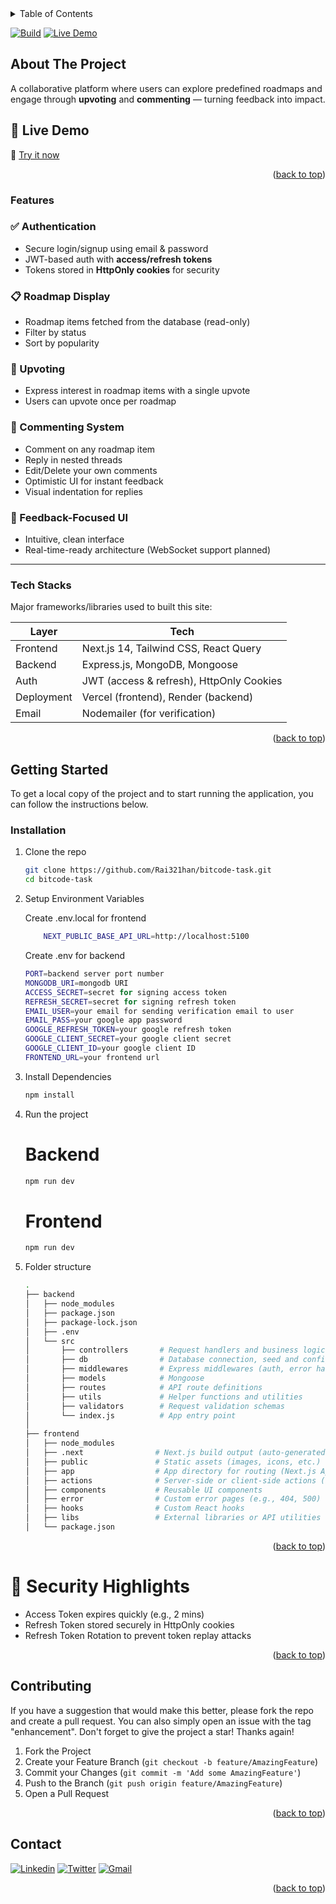 <!-- TABLE OF CONTENTS -->
<details id="readme-top">
  <summary>Table of Contents</summary>
  <ol>
    <li>
      <a href="#about-the-project">About The Project</a>
      <ul>
        <li><a href="#features">Features</a></li>
        <li><a href="#techs">Tech Stacks</a></li>
      </ul>
    </li>
    <li>
      <a href="#getting-started">Getting Started</a>
      <ul>
        <li><a href="#prerequisites">Prerequisites</a></li>
        <li><a href="#installation">Installation</a></li>
        <li><a href="#usage">Usage</a></li>
      </ul>
    </li>
    <li><a href="#security">Security Highlights</a></li>
    <li><a href="#contributing">Contributing</a></li>
    <li><a href="#contact">Contact</a></li>
    <li><a href="#acknowledgments">Acknowledgments</a></li>

  </ol>
</details>

[![Build](https://img.shields.io/badge/build-passing-brightgreen)](https://vercel.com/)
[![Live Demo](https://img.shields.io/badge/demo-live-blue)](https://bitcode-task.vercel.app/)

<!-- ABOUT THE PROJECT -->

## About The Project

A collaborative platform where users can explore predefined roadmaps and engage through **upvoting** and **commenting** — turning feedback into impact.

## 🚀 Live Demo

🔗 [Try it now](https://bitcode-task.vercel.app/)

<p align="right">(<a href="#readme-top">back to top</a>)</p>

### Features

### ✅ Authentication

- Secure login/signup using email & password
- JWT-based auth with **access/refresh tokens**
- Tokens stored in **HttpOnly cookies** for security

### 📋 Roadmap Display

- Roadmap items fetched from the database (read-only)
- Filter by status
- Sort by popularity

### 📣 Upvoting

- Express interest in roadmap items with a single upvote
- Users can upvote once per roadmap

### 💬 Commenting System

- Comment on any roadmap item
- Reply in nested threads
- Edit/Delete your own comments
- Optimistic UI for instant feedback
- Visual indentation for replies

### 🧠 Feedback-Focused UI

- Intuitive, clean interface
- Real-time-ready architecture (WebSocket support planned)

---

### Tech Stacks

Major frameworks/libraries used to built this site:

| Layer      | Tech                                     |
| ---------- | ---------------------------------------- |
| Frontend   | Next.js 14, Tailwind CSS, React Query    |
| Backend    | Express.js, MongoDB, Mongoose            |
| Auth       | JWT (access & refresh), HttpOnly Cookies |
| Deployment | Vercel (frontend), Render (backend)      |
| Email      | Nodemailer (for verification)            |

<p align="right">(<a href="#readme-top">back to top</a>)</p>

<!-- GETTING STARTED -->

## Getting Started

To get a local copy of the project and to start running the application, you can follow the instructions below.

### Installation

1. Clone the repo

   ```sh
   git clone https://github.com/Rai321han/bitcode-task.git
   cd bitcode-task
   ```

2. Setup Environment Variables

   Create .env.local for frontend

   ```sh
       NEXT_PUBLIC_BASE_API_URL=http://localhost:5100
   ```

   Create .env for backend

   ```sh
   PORT=backend server port number
   MONGODB_URI=mongodb URI
   ACCESS_SECRET=secret for signing access token
   REFRESH_SECRET=secret for signing refresh token
   EMAIL_USER=your email for sending verification email to user
   EMAIL_PASS=your google app password
   GOOGLE_REFRESH_TOKEN=your google refresh token
   GOOGLE_CLIENT_SECRET=your google client secret
   GOOGLE_CLIENT_ID=your google client ID
   FRONTEND_URL=your frontend url
   ```

3. Install Dependencies

   ```sh
   npm install
   ```

4. Run the project

   # Backend

   ```sh
   npm run dev
   ```

   # Frontend

   ```sh
   npm run dev
   ```

5. Folder structure

   ```sh
   .
   ├── backend
   │   ├── node_modules
   │   ├── package.json
   │   ├── package-lock.json
   │   ├── .env
   │   └── src
   │       ├── controllers       # Request handlers and business logic
   │       ├── db                # Database connection, seed and configurations
   │       ├── middlewares       # Express middlewares (auth, error handling, etc.)
   │       ├── models            # Mongoose
   │       ├── routes            # API route definitions
   │       ├── utils             # Helper functions and utilities
   │       ├── validators        # Request validation schemas
   │       └── index.js          # App entry point
   │
   ├── frontend
   │   ├── node_modules
   │   ├── .next                # Next.js build output (auto-generated)
   │   ├── public               # Static assets (images, icons, etc.)
   │   ├── app                  # App directory for routing (Next.js App Router)
   │   ├── actions              # Server-side or client-side actions (if using Next.js 13+)
   │   ├── components           # Reusable UI components
   │   ├── error                # Custom error pages (e.g., 404, 500)
   │   ├── hooks                # Custom React hooks
   │   ├── libs                 # External libraries or API utilities
   │   └── package.json

   ```

<p align="right">(<a href="#readme-top">back to top</a>)</p>

# 🔐 Security Highlights

- Access Token expires quickly (e.g., 2 mins)
- Refresh Token stored securely in HttpOnly cookies
- Refresh Token Rotation to prevent token replay attacks

<p align="right">(<a href="#readme-top">back to top</a>)</p>

<!-- CONTRIBUTING -->

## Contributing

If you have a suggestion that would make this better, please fork the repo and create a pull request. You can also simply open an issue with the tag "enhancement".
Don't forget to give the project a star! Thanks again!

1. Fork the Project
2. Create your Feature Branch (`git checkout -b feature/AmazingFeature`)
3. Commit your Changes (`git commit -m 'Add some AmazingFeature'`)
4. Push to the Branch (`git push origin feature/AmazingFeature`)
5. Open a Pull Request

<p align="right">(<a href="#readme-top">back to top</a>)</p>

<!-- CONTACT -->

## Contact

[![Linkedin]][Linkedin-url] [![Twitter]][Twitter-url] [![Gmail]][Gmail-url]

<p align="right">(<a href="#readme-top">back to top</a>)</p>

<!-- MARKDOWN LINKS & IMAGES -->
<!-- https://www.markdownguide.org/basic-syntax/#reference-style-links -->

[contributors-shield]: https://img.shields.io/github/contributors/othneildrew/Best-README-Template.svg?style=for-the-badge
[contributors-url]: https://github.com/othneildrew/Best-README-Template/graphs/contributors
[forks-shield]: https://img.shields.io/github/forks/othneildrew/Best-README-Template.svg?style=for-the-badge
[forks-url]: https://github.com/othneildrew/Best-README-Template/network/members
[stars-shield]: https://img.shields.io/github/stars/othneildrew/Best-README-Template.svg?style=for-the-badge
[stars-url]: https://github.com/othneildrew/Best-README-Template/stargazers
[issues-shield]: https://img.shields.io/github/issues/othneildrew/Best-README-Template.svg?style=for-the-badge
[issues-url]: https://github.com/othneildrew/Best-README-Template/issues
[license-shield]: https://img.shields.io/github/license/othneildrew/Best-README-Template.svg?style=for-the-badge
[license-url]: https://github.com/othneildrew/Best-README-Template/blob/master/LICENSE.txt
[product-screenshot]: ./public/aitripbanner.png
[React.js]: https://img.shields.io/badge/React-20232A?style=for-the-badge&logo=react&logoColor=61DAFB
[React-url]: https://reactjs.org/
[Tailwind]: https://img.shields.io/badge/Tailwind-CSS?style=for-the-badge&logo=tailwindcss&logoColor=%2306B6D4&color=%23222222
[Tailwind-url]: https://tailwindcss.com/
[TypeScript]: https://img.shields.io/badge/TypeScript-BLUE?style=for-the-badge&logo=typescript&logoColor=%233178C6&color=%23222222
[TypeScript-url]: https://www.typescriptlang.org/
[Linkedin]: https://img.shields.io/badge/-LinkedIn-blue.svg?style=for-the-badge&logo=linkedin&colorB=555
[Linkedin-url]: https://www.linkedin.com/in/raihan-uddin-6681411b2
[Twitter]: https://img.shields.io/badge/Twitter-black?style=for-the-badge&logo=x&logoColor=white
[Twitter-url]: https://x.com/RaihanU46038448
[Gmail]: https://img.shields.io/badge/Gmail-red?style=for-the-badge&logo=gmail&logoColor=white
[Gmail-url]: mailto:uddinraihan797@gmail.com
[Firebase]: https://img.shields.io/badge/Firebase-orange?style=for-the-badge&logo=firebase&logoColor=orange&labelColor=black&color=black
[Gemini]: https://img.shields.io/badge/Gemini-white?style=for-the-badge&logo=googlegemini&color=black
[Gemini-url]: https://ai.google.dev/
[Firebase-url]: https://firebase.google.com
